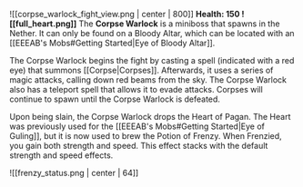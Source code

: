 ![[corpse_warlock_fight_view.png | center | 800]]
**Health: 150 ![[full_heart.png]]**
The **Corpse Warlock** is a miniboss that spawns in the Nether. It can only be found on a Bloody Altar, which can be located with an [[EEEAB's Mobs#Getting Started|Eye of Bloody Altar]].

The Corpse Warlock begins the fight by casting a spell (indicated with a red eye) that summons [[Corpse|Corpses]]. Afterwards, it uses a series of magic attacks, calling down red beams from the sky. The Corpse Warlock also has a teleport spell that allows it to evade attacks. Corpses will continue to spawn until the Corpse Warlock is defeated.

Upon being slain, the Corpse Warlock drops the Heart of Pagan. The Heart was previously used for the [[EEEAB's Mobs#Getting Started|Eye of Guling]], but it is now used to brew the Potion of Frenzy. When Frenzied, you gain both strength and speed. This effect stacks with the default strength and speed effects.

![[frenzy_status.png | center | 64]]